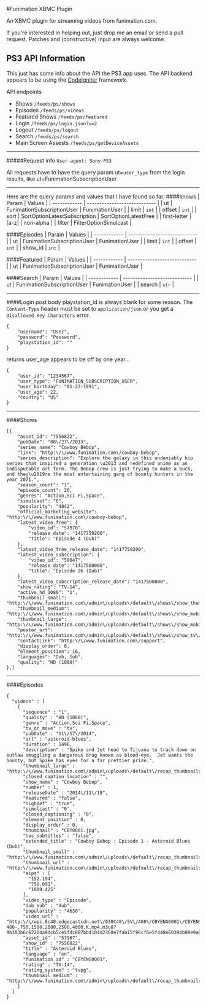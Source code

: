 #Funimation XBMC Plugin

An XBMC plugin for streaming videos from funimation.com.

If you're interested in helping out, just drop me an email or send a pull
request. Patches and (constructive) input are always welcome.

PS3 API Information
-------------------
This just has some info about the API the PS3 app uses. The API backend appears to be using the [CodeIgniter](http://www.codeigniter.com/) framework.

API endpoints
- Shows `/feeds/ps/shows`
- Episodes `/feeds/ps/videos`
- Featured Shows `/feeds/ps/featured`
- Login `/feeds/ps/login.json?v=2`
- Logout `/feeds/ps/logout`
- Search `/feeds/ps/search`
- Main Screen Assests `/feeds/ps/getDeviceAssets`

---
#####Request info
`User-agent: Sony-PS3`

All requests have to have the query param ut=`user_type` from the login results, like ut=FunimationSubscriptionUser.

---
Here are the query params and values that I have found so far.
####shows
| Param        | Values                                                   |
| ------------ | ----------------------------                             |
| ut           | FunimationSubscriptionUser &#124; FunimationUser         |
| limit        | `int`                                                    |
| offset       | `int`                                                    |
| sort         | SortOptionLatestSubscription &#124; SortOptionLatestFree |
| first-letter | [a-z] &#124; non-alpha                                   |
| filter       | FilterOptionSimulcast                                    |

####Episodes
| Param        | Values                                           |
| ------------ | ----------------------------                     |
| ut           | FunimationSubscriptionUser &#124; FunimationUser |
| limit        | `int`                                            |
| offset       | `int`                                            |
| show_id      | `int`                                            |

####Featured
| Param        | Values                                           |
| ------------ | ----------------------------                     |
| ut           | FunimationSubscriptionUser &#124; FunimationUser |

####Search
| Param        | Values                                           |
| ------------ | ----------------------------                     |
| ut           | FunimationSubscriptionUser &#124; FunimationUser |
| search       | `str`                                            |


---
####Login
post body 
playstation_id is always blank for some reason. The `Content-Type` header must be set to `application/json` or you get a `Disallowed Key Characters` error.
```
{
    "username": "User",
    "password": "Password",
    "playstation_id": ""
}
```

returns
user_age appears to be off by one year...
```
{
    "user_id": "1234567",
    "user_type": "FUNIMATION_SUBSCRIPTION_USER",
    "user_birthday": "01-23-1991",
    "user_age": 22,
    "country": "US"
}
```

---
####Shows
```
[{
    "asset_id": "7556822",
    "pubDate": "08\/27\/2013",
    "series_name": "Cowboy Bebop",
    "link": "http:\/\/www.funimation.com\/cowboy-bebop",
    "series_description": "Explore the galaxy in this undeniably hip series that inspired a generation \u2013 and redefined anime as an indisputable art form. The Bebop crew is just trying to make a buck, and they\u2019re the most entertaining gang of bounty hunters in the year 2071.",
    "season_count": "1",
    "episode_count": 26,
    "genres": "Action,Sci Fi,Space",
    "simulcast": "0",
    "popularity": "4842",
    "official_marketing_website": "http:\/\/www.funimation.com\/cowboy-bebop",
    "latest_video_free": {
        "video_id": "57970",
        "release_date": "1417759200",
        "title": "Episode 4 (Dub)"
    },
    "latest_video_free_release_date": "1417759200",
    "latest_video_subscription": {
        "video_id": "58047",
        "release_date": "1417500000",
        "title": "Episode 26 (Dub)"
    },
    "latest_video_subscription_release_date": "1417500000",
    "show_rating": "TV-14",
    "active_hd_1080": "1",
    "thumbnail_small": "http:\/\/www.funimation.com\/admin\/uploads\/default\/shows\/show_thumbnail\/1_thumbnail\/CBY_thumb.jpg",
    "thumbnail_medium": "http:\/\/www.funimation.com\/admin\/uploads\/default\/shows\/show_mobile\/similar_shows\/CBY_mobile.jpg",
    "thumbnail_large": "http:\/\/www.funimation.com\/admin\/uploads\/default\/shows\/show_mobile\/1_device_show\/CBY_mobile.jpg",
    "poster_art": "http:\/\/www.funimation.com\/admin\/uploads\/default\/shows\/show_tv\/1_device_show\/CBY_tv_new.jpg",
    "contactLink": "http:\/\/www.funimation.com\/support",
    "display_order": 0,
    "element_position": 16,
    "languages": "Dub, Sub",
    "quality": "HD (1080)"
},]
```

---
####Episodes
```
{
  "videos" : [
    {
      "sequence" : "1",
      "quality" : "HD (1080)",
      "genre" : "Action,Sci Fi,Space",
      "tv_or_move" : "tv",
      "pubDate" : "11\/17\/2014",
      "url" : "asteroid-blues",
      "duration" : 1496,
      "description" : "Spike and Jet head to Tijuana to track down an outlaw smuggling a dangerous drug known as blood-eye.  Jet wants the bounty, but Spike has eyes for a far prettier prize.",
      "thumbnail_large" : "http:\/\/www.funimation.com\/admin\/uploads\/default\/recap_thumbnails\/7556822\/home_spotlight\/CBY0001.jpg",
      "closed_caption_location" : "",
      "show_name" : "Cowboy Bebop",
      "number" : 1,
      "releaseDate" : "2014\/11\/18",
      "featured" : "false",
      "highdef" : "true",
      "simulcast" : "0",
      "closed_captioning" : "0",
      "element_position" : 0,
      "display_order" : 0,
      "thumbnail" : "CBY0001.jpg",
      "has_subtitles" : "false",
      "extended_title" : "Cowboy Bebop : Episode 1 - Asteroid Blues (Dub)",
      "thumbnail_small" : "http:\/\/www.funimation.com\/admin\/uploads\/default\/recap_thumbnails\/7556822\/playlist\/CBY0001.jpg",
      "thumbnail_url" : "http:\/\/www.funimation.com\/admin\/uploads\/default\/recap_thumbnails\/7556822\/videos_spotlight\/CBY0001.jpg",
      "aips" : [
        "152.194",
        "758.091",
        "1009.425"
      ],
      "video_type" : "Episode",
      "dub_sub" : "dub",
      "popularity" : "4630",
      "video_url" : "http:\/\/wpc.8c48.edgecastcdn.net\/038C48\/SV\/480\/CBYENG0001\/CBYENG0001-480-,750,1500,2000,2500,4000,K.mp4.m3u8?9b303b6c62204a9dcb5ce5fdc007bb4104d2360e7fab15f96cf6e5f448e60394b08e9a09c51f786234bcd67b13e585ce7177b0a798e431722cf8aff5e61f5d2b274522d95cd9478b5d33afecce35f2cf1250c37930429ce355f94462",
      "asset_id" : "57967",
      "show_id" : "7556822",
      "title" : "Asteroid Blues",
      "language" : "en",
      "funimation_id" : "CBYENG0001",
      "rating" : "TV-14",
      "rating_system" : "tvpg",
      "thumbnail_medium" : "http:\/\/www.funimation.com\/admin\/uploads\/default\/recap_thumbnails\/7556822\/1_thumbnail\/CBY0001.jpg"
    }
  ]
}
```
